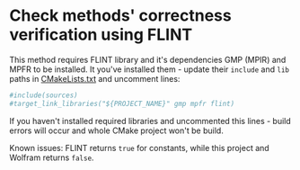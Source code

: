 # Check methods' correctness verification using FLINT
This method requires FLINT library and it's dependencies GMP (MPIR)
and MPFR to be installed. It you've installed them - update their
`include` and `lib` paths in [CMakeLists.txt](CMakeLists.txt)
and uncomment lines:
```CMake
#include(sources)
#target_link_libraries("${PROJECT_NAME}" gmp mpfr flint)
```
If you haven't installed required libraries and uncommented this
lines - build errors will occur and whole CMake project won't be
build.

Known issues: FLINT returns `true` for constants, while
this project and Wolfram returns `false`.